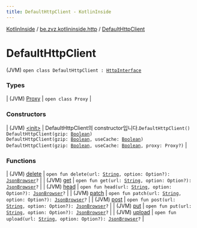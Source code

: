 ```yaml
---
title: DefaultHttpClient - KotlinInside
---
```


[KotlinInside](../../index.html) / [be.zvz.kotlininside.http](../index.html) / [DefaultHttpClient](./index.html)

# DefaultHttpClient

(JVM) `open class DefaultHttpClient : `[`HttpInterface`](../-http-interface/index.html)

### Types

| (JVM) [Proxy](-proxy.html) | `open class Proxy` |

### Constructors

| (JVM) [&lt;init&gt;](-init-.html) | DefaultHttpClient의 constructor입니다.`DefaultHttpClient()`<br>`DefaultHttpClient(gzip: `[`Boolean`](https://kotlinlang.org/api/latest/jvm/stdlib/kotlin/-boolean/index.html)`)`<br>`DefaultHttpClient(gzip: `[`Boolean`](https://kotlinlang.org/api/latest/jvm/stdlib/kotlin/-boolean/index.html)`, useCache: `[`Boolean`](https://kotlinlang.org/api/latest/jvm/stdlib/kotlin/-boolean/index.html)`)`<br>`DefaultHttpClient(gzip: `[`Boolean`](https://kotlinlang.org/api/latest/jvm/stdlib/kotlin/-boolean/index.html)`, useCache: `[`Boolean`](https://kotlinlang.org/api/latest/jvm/stdlib/kotlin/-boolean/index.html)`, proxy: Proxy?)` |

### Functions

| (JVM) [delete](delete.html) | `open fun delete(url: `[`String`](https://kotlinlang.org/api/latest/jvm/stdlib/kotlin/-string/index.html)`, option: Option?): `[`JsonBrowser`](../../be.zvz.kotlininside.json/-json-browser/index.html)`?` |
| (JVM) [get](get.html) | `open fun get(url: `[`String`](https://kotlinlang.org/api/latest/jvm/stdlib/kotlin/-string/index.html)`, option: Option?): `[`JsonBrowser`](../../be.zvz.kotlininside.json/-json-browser/index.html)`?` |
| (JVM) [head](head.html) | `open fun head(url: `[`String`](https://kotlinlang.org/api/latest/jvm/stdlib/kotlin/-string/index.html)`, option: Option?): `[`JsonBrowser`](../../be.zvz.kotlininside.json/-json-browser/index.html)`?` |
| (JVM) [patch](patch.html) | `open fun patch(url: `[`String`](https://kotlinlang.org/api/latest/jvm/stdlib/kotlin/-string/index.html)`, option: Option?): `[`JsonBrowser`](../../be.zvz.kotlininside.json/-json-browser/index.html)`?` |
| (JVM) [post](post.html) | `open fun post(url: `[`String`](https://kotlinlang.org/api/latest/jvm/stdlib/kotlin/-string/index.html)`, option: Option?): `[`JsonBrowser`](../../be.zvz.kotlininside.json/-json-browser/index.html)`?` |
| (JVM) [put](put.html) | `open fun put(url: `[`String`](https://kotlinlang.org/api/latest/jvm/stdlib/kotlin/-string/index.html)`, option: Option?): `[`JsonBrowser`](../../be.zvz.kotlininside.json/-json-browser/index.html)`?` |
| (JVM) [upload](upload.html) | `open fun upload(url: `[`String`](https://kotlinlang.org/api/latest/jvm/stdlib/kotlin/-string/index.html)`, option: Option?): `[`JsonBrowser`](../../be.zvz.kotlininside.json/-json-browser/index.html)`?` |

